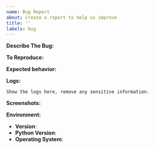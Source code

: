 ```yaml
---
name: Bug Report
about: Create a report to help us improve
title: ''
labels: bug
---
```


<!-- You must use the issue template below when submitting a bug -->

**Describe The Bug:**

<!-- A clear and concise description of what the bug is. -->

**To Reproduce:**

<!-- Steps to reproduce the behavior. -->

**Expected behavior:**

<!-- A clear and concise description of what you expected to happen. -->

**Logs:**

```
Show the logs here, remove any sensitive information.
```

**Screenshots:**

<!-- If applicable, add screenshots to help explain your problem. -->

**Environment:**

- **Version**: <!-- pipx list | grep samwich-cli -->
- **Python Version**: <!-- python --version -->
- **Operating System**: <!-- Windows / macOS / Ubuntu / Debian / Fedora / Other -->

<!-- Click the "Preview" tab before you submit to ensure the formatting is correct. -->
